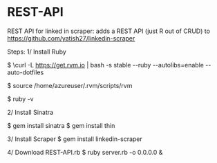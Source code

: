 # REST-API
REST API for linked in scraper: adds a REST API (just R out of CRUD) to https://github.com/yatish27/linkedin-scraper

Steps:
1/ Install Ruby

$ \curl -L https://get.rvm.io |    bash -s stable --ruby --autolibs=enable --auto-dotfiles

$ source /home/azureuser/.rvm/scripts/rvm

$ ruby -v

2/ Install Sinatra

$ gem install sinatra
$ gem install thin

3/ Install Scraper
$ gem install linkedin-scraper

4/ Download REST-API.rb 
$ ruby server.rb -o 0.0.0.0 &
